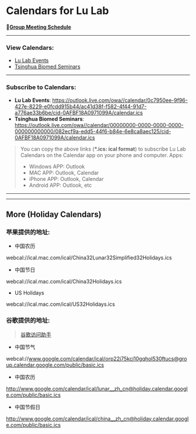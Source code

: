 # Calendars for Lu Lab



🚩**[Group Meeting Schedule](https://cloud.tsinghua.edu.cn/f/328f88c8caa5407c9f69/)**

---

### View Calendars:
* [Lu Lab Events](https://outlook.live.com/owa//calendar/0c7950ee-9f96-427e-8229-e0fcdd915b44/ac41d38f-f582-4f44-91d7-a776ae33b6be/cid-0AFBF18A0971099A/index.html)
* [Tsinghua Biomed Seminars](https://outlook.live.com/owa//calendar/00000000-0000-0000-0000-000000000000/082ecf9a-edd5-44f6-b84e-6e8ca8aec125/cid-0AFBF18A0971099A/index.html)

---

### Subscribe to Calendars:


* **Lu Lab Events**: https://outlook.live.com/owa//calendar/0c7950ee-9f96-427e-8229-e0fcdd915b44/ac41d38f-f582-4f44-91d7-a776ae33b6be/cid-0AFBF18A0971099A/calendar.ics
* **Tsinghua Biomed Seminars**: https://outlook.live.com/owa//calendar/00000000-0000-0000-0000-000000000000/082ecf9a-edd5-44f6-b84e-6e8ca8aec125/cid-0AFBF18A0971099A/calendar.ics

> You can copy the above links (**\*.ics: ical format**) to subscribe Lu Lab Calendars on the Calendar app on your phone and computer.
> Apps:
> -   Windows APP: Outlook
> -   MAC APP: Outlook, Calendar
> -   iPhone APP: Outlook, Calendar
> -   Android APP: Outlook, etc

---

---

## More (Holiday Calendars)

### 苹果提供的地址:

* 中国农历

webcal://ical.mac.com/ical/China32Lunar32Simplified32Holidays.ics

* 中国节日

webcal://ical.mac.com/ical/China32Holidays.ics

* US Holidays

webcal://ical.mac.com/ical/US32Holidays.ics

### 谷歌提供的地址:

> [谷歌访问助手](http://www.ggfwzs.com)

* 中国节气

webcal://www.google.com/calendar/ical/orp22j75kcj10gqhol530ftucs@group.calendar.google.com/public/basic.ics

* 中国农历

http://www.google.com/calendar/ical/lunar__zh_cn@holiday.calendar.google.com/public/basic.ics

* 中国节假日

http://www.google.com/calendar/ical/china__zh_cn@holiday.calendar.google.com/public/basic.ics
